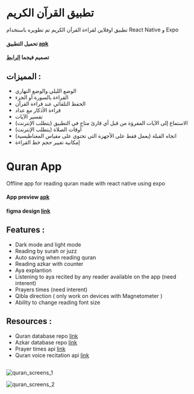 
# تطبيق القرآن الكريم

تطبيق اوفلاين لقراءة القرآن الكريم تم تطويره باستخدام React Native و Expo

#### تحميل التطبيق [apk](https://drive.google.com/file/d/1sg3KoNDyw5p1mH0PT3dLe9Ef5rcqKzFH/view?usp=drive_link)

#### تصميم فيجما [الرابط](https://www.figma.com/file/w0wbjGuzcfsZL3GRTX63lq/Quran-App?type=design&node-id=0%3A1&mode=design&t=jZF2fH9pWQUezzEU-1)

## المميزات :

- الوضع الليلي والوضع النهاري
- القراءة بالسورة أو الجزء
- الحفظ التلقائي عند قراءة القرآن
- قراءة الأذكار مع عداد
- تفسير الآيات
- الاستماع إلى الآيات المقرؤة من قبل أي قارئ متاح في التطبيق (يتطلب الإنترنت)
- أوقات الصلاة (يتطلب الإنترنت)
- اتجاه القبلة (يعمل فقط على الأجهزة التي تحتوي على مقياس المغناطيسية)
- إمكانية تغيير حجم خط القراءة


# Quran App

Offline app for reading quran made with react native using expo

#### App preview [apk](https://drive.google.com/file/d/1sg3KoNDyw5p1mH0PT3dLe9Ef5rcqKzFH/view?usp=drive_link)

#### figma design [link](https://www.figma.com/file/w0wbjGuzcfsZL3GRTX63lq/Quran-App?type=design&node-id=0%3A1&mode=design&t=jZF2fH9pWQUezzEU-1)

## Features :

- Dark mode and light mode
- Reading by surah or juzz
- Auto saving when reading quran
- Reading azkar with counter
- Aya explantion
- Listening to aya recited by any reader available on the app (need interent)
- Prayers times (need interent)
- Qibla direction ( only work on devices with Magnetometer )
- Ability to change reading font size

## Resources :

- Quran database repo [link](https://github.com/Abdallah-Mekky/Quran-Database)
- Azkar database repo [link](https://github.com/osamayy/azkar-db)
- Prayer times api [link](https://aladhan.com/prayer-times-api)
- Quran voice recitation api [link](https://alquran.cloud/cdn)

##  

![quran_screens_1](https://github.com/obeim/quran-app/assets/56155793/ebffc992-abd6-463f-acc3-3fc37369af3d)

![quran_screens_2](https://github.com/obeim/quran-app/assets/56155793/c52117c5-7cda-4136-a308-3e9220b9dd7a)
